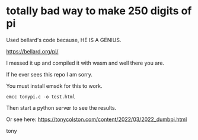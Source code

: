 
# totally bad way to make 250 digits of pi

Used bellard's code because, HE IS A GENIUS.

https://bellard.org/pi/

I messed it up and compiled it with wasm and well there you are.

If he ever sees this repo I am sorry.

You must install emsdk for this to work.

```
emcc tonypi.c -o test.html
```

Then start a python server to see the results.

Or see here: https://tonycolston.com/content/2022/03/2022_dumbpi.html

tony

